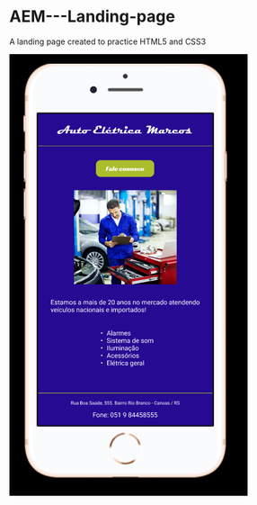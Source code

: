 # AEM---Landing-page

A landing page created to practice HTML5 and CSS3

<img src="img/printsc.png" alt="Printscreen example">
